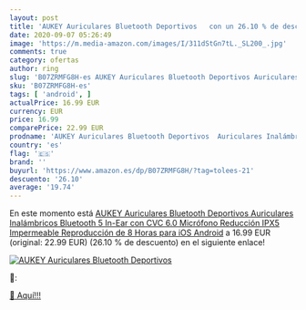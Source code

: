 ```yaml
---
layout: post
title: 'AUKEY Auriculares Bluetooth Deportivos   con un 26.10 % de descuento'
date: 2020-09-07 05:26:49
image: 'https://m.media-amazon.com/images/I/311dStGn7tL._SL200_.jpg'
comments: true
category: ofertas
author: ring
slug: 'B07ZRMFG8H-es AUKEY Auriculares Bluetooth Deportivos Auriculares...'
sku: 'B07ZRMFG8H-es'
tags: [ 'android', ]
actualPrice: 16.99 EUR
currency: EUR
price: 16.99
comparePrice: 22.99 EUR
prodname: 'AUKEY Auriculares Bluetooth Deportivos  Auriculares Inalámbricos Bluetooth 5 In-Ear con CVC 6.0 Micrófono Reducción  IPX5 Impermeable  Reproducción de 8 Horas para iOS Android'
country: 'es'
flag: '🇪🇸'
brand: ''
buyurl: 'https://www.amazon.es/dp/B07ZRMFG8H/?tag=tolees-21'
descuento: '26.10'
average: '19.74'
---
```


En este momento está [AUKEY Auriculares Bluetooth Deportivos  Auriculares Inalámbricos Bluetooth 5 In-Ear con CVC 6.0 Micrófono Reducción  IPX5 Impermeable  Reproducción de 8 Horas para iOS Android](https://www.amazon.es/dp/B07ZRMFG8H/?tag=tolees-21) a 16.99 EUR (original: 22.99 EUR) (26.10 %  de descuento) en el siguiente enlace!

[![AUKEY Auriculares Bluetooth Deportivos  ](https://m.media-amazon.com/images/I/311dStGn7tL._SL200_.jpg)](https://www.amazon.es/dp/B07ZRMFG8H/?tag=tolees-21)

🔎:


[🛒 Aquí!!!](https://www.amazon.es/dp/B07ZRMFG8H/?tag=tolees-21)

